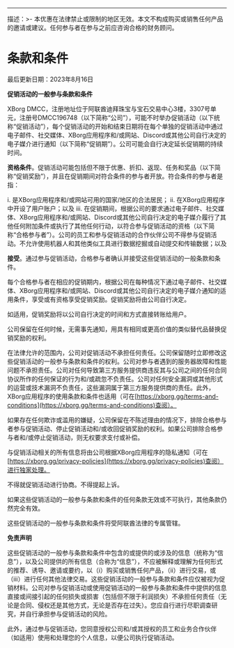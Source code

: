 ---
描述：>-
  本优惠在法律禁止或限制的地区无效。本文不构成购买或销售任何产品的邀请或建议。任何参与者在参与之前应咨询合格的财务顾问。

# 条款和条件

最后更新日期：2023年8月16日

**促销活动的一般参与条款和条件**

XBorg DMCC，注册地址位于阿联酋迪拜珠宝与宝石交易中心3楼，3307号单元，注册号DMCC196748（以下简称“公司”），可能不时举办促销活动（以下统称“促销活动”），每个促销活动的开始和结束日期将在每个单独的促销活动中通过电子邮件、社交媒体、XBorg应用程序和/或网站、Discord或其他公司自行决定的电子媒介进行通知（以下简称“促销期”）。公司可能会自行决定延长促销期的持续时间。

**资格条件**。促销活动可能包括但不限于优惠、折扣、返现、任务和奖品（以下简称“促销奖励”），并且在促销期间对符合条件的参与者开放。符合条件的参与者是指：

i. 是XBorg应用程序和/或网站可用的国家/地区的合法居民；
ii. 在XBorg应用程序中开设了用户账户；以及
iii. 在促销期间，根据公司的要求通过电子邮件、社交媒体、XBorg应用程序和/或网站、Discord或其他公司自行决定的电子媒介履行了其他任何附加条件或执行了其他任何行动，以符合参与促销活动的资格（以下简称“合格参与者”）。公司的员工和参与促销活动的合作伙伴公司不得参与促销活动。不允许使用机器人和其他类似工具进行数据挖掘或自动提交和传输数据；以及

**接受**。通过参与促销活动，合格参与者确认并接受这些促销活动的一般条款和条件。

每个合格参与者在相应的促销期内，根据公司在每种情况下通过电子邮件、社交媒体、XBorg应用程序和/或网站、Discord或其他公司自行决定的电子媒介通知的适用条件，享受或有资格享受促销奖励。促销奖励将由公司自行决定。

如适用，促销奖励将以公司自行决定的时间和方式直接转账给用户。

公司保留在任何时候，无需事先通知，用具有相同或更高价值的类似替代品替换促销奖励的权利。

在法律允许的范围内，公司对促销活动不承担任何责任。公司保留随时立即修改这些促销活动的一般参与条款和条件的权利。公司对参与者遇到的服务器故障和性能问题不承担责任。公司对任何导致第三方服务提供商违反其与公司之间的任何合同协议所作的任何保证的行为和/或疏忽不负责任。公司对任何安全漏洞或其他形式的运营或技术漏洞不负责任，这些漏洞属于第三方服务提供商的责任。此外，XBorg应用程序的使用条款和条件也适用（可在[https://xborg.gg/terms-and-conditions](https://xborg.gg/terms-and-conditions)查阅）。

如果存在任何欺诈或滥用的嫌疑，公司保留在不陈述理由的情况下，排除合格参与者参与促销活动、停止促销活动和/或收回促销奖励的权利。如果公司排除合格参与者和/或停止促销活动，则无权要求支付或补偿。

与促销活动相关的所有信息将由公司根据XBorg应用程序的隐私通知（可在[https://xborg.gg/privacy-policies](https://xborg.gg/privacy-policies)查阅）进行独家处理。

不得就促销活动进行协商。不得提起上诉。

如果这些促销活动的一般参与条款和条件的任何条款无效或不可执行，其他条款仍然完全有效。

这些促销活动的一般参与条款和条件将受阿联酋法律的专属管辖。

&#x20;

&#x20;

**免责声明**

这些促销活动的一般参与条款和条件中包含的或提供的或涉及的信息（统称为“信息”），以及公司提供的所有信息（合称为“信息”），不应被解释或理解为任何形式的推荐、诱导、邀请或要约，以（i）购买或销售任何产品，（ii）进行交易，或（iii）进行任何其他法律交易。这些促销活动的一般参与条款和条件应仅被视为促销材料。公司对参与促销活动或使用促销活动的一般参与条款和条件中提供的信息直接或间接引起的任何损失或损害（包括但不限于利润损失）不承担任何责任（无论是合同、侵权还是其他方式，无论是否存在过失）。您应自行进行尽职调查研究，并自行承担参与促销活动的风险。

此外，通过参与促销活动，您同意授权公司和/或其授权的员工和业务合作伙伴（如适用）使用和处理您的个人信息，以便公司执行促销活动。